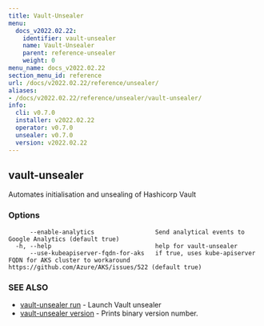 ```yaml
---
title: Vault-Unsealer
menu:
  docs_v2022.02.22:
    identifier: vault-unsealer
    name: Vault-Unsealer
    parent: reference-unsealer
    weight: 0
menu_name: docs_v2022.02.22
section_menu_id: reference
url: /docs/v2022.02.22/reference/unsealer/
aliases:
- /docs/v2022.02.22/reference/unsealer/vault-unsealer/
info:
  cli: v0.7.0
  installer: v2022.02.22
  operator: v0.7.0
  unsealer: v0.7.0
  version: v2022.02.22
---
```


## vault-unsealer

Automates initialisation and unsealing of Hashicorp Vault

### Options

```
      --enable-analytics                 Send analytical events to Google Analytics (default true)
  -h, --help                             help for vault-unsealer
      --use-kubeapiserver-fqdn-for-aks   if true, uses kube-apiserver FQDN for AKS cluster to workaround https://github.com/Azure/AKS/issues/522 (default true)
```

### SEE ALSO

* [vault-unsealer run](/docs/v2022.02.22/reference/unsealer/vault-unsealer_run)	 - Launch Vault unsealer
* [vault-unsealer version](/docs/v2022.02.22/reference/unsealer/vault-unsealer_version)	 - Prints binary version number.

